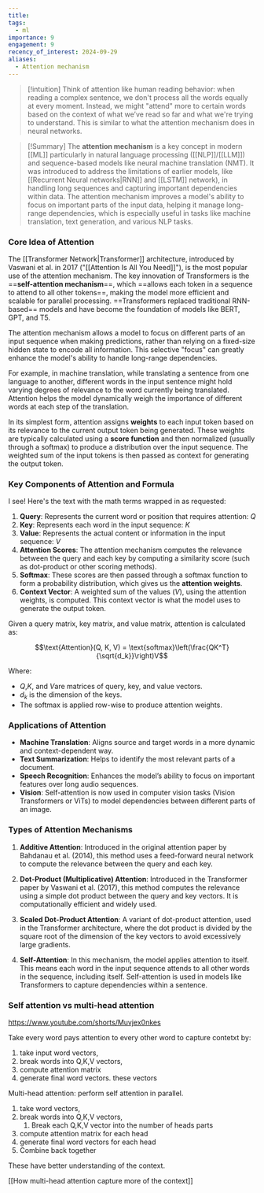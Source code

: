 ```yaml
---
title: 
tags:
  - ml
importance: 9
engagement: 9
recency_of_interest: 2024-09-29
aliases:
  - Attention mechanism
---
```

>[!intuition]
> Think of attention like human reading behavior: when reading a complex sentence, we don't process all the words equally at every moment. Instead, we might "attend" more to certain words based on the context of what we’ve read so far and what we're trying to understand. This is similar to what the attention mechanism does in neural networks.

>[!Summary]
>The **attention mechanism** is a key concept in modern [[ML]] particularly in natural language processing ([[NLP]]/[[LLM]]) and sequence-based models like neural machine translation (NMT). It was introduced to address the limitations of earlier models, like [[Recurrent Neural networks|RNN]] and [[LSTM]] network), in handling long sequences and capturing important dependencies within data.
>The attention mechanism improves a model's ability to focus on important parts of the input data, helping it manage long-range dependencies, which is especially useful in tasks like machine translation, text generation, and various NLP tasks.

### Core Idea of Attention

The  [[Transformer Network|Transformer]] architecture, introduced by Vaswani et al. in 2017 ("[[Attention Is All You Need]]"), is the most popular use of the attention mechanism. The key innovation of Transformers is the ==**self-attention mechanism**==, which ==allows each token in a sequence to attend to all other tokens==, making the model more efficient and scalable for parallel processing. ==Transformers replaced traditional RNN-based== models and have become the foundation of models like BERT, GPT, and T5.

The attention mechanism allows a model to focus on different parts of an input sequence when making predictions, rather than relying on a fixed-size hidden state to encode all information. This selective "focus" can greatly enhance the model's ability to handle long-range dependencies.

For example, in machine translation, while translating a sentence from one language to another, different words in the input sentence might hold varying degrees of relevance to the word currently being translated. Attention helps the model dynamically weigh the importance of different words at each step of the translation.

In its simplest form, attention assigns **weights** to each input token based on its relevance to the current output token being generated. These weights are typically calculated using a **score function** and then normalized (usually through a softmax) to produce a distribution over the input sequence. The weighted sum of the input tokens is then passed as context for generating the output token.

### Key Components of Attention and Formula

I see! Here's the text with the math terms wrapped in as requested:

1. **Query**: Represents the current word or position that requires attention: $Q$
2. **Key**: Represents each word in the input sequence: $K$
3. **Value**: Represents the actual content or information in the input sequence:  $V$
4. **Attention Scores**: The attention mechanism computes the relevance between the query and each key by computing a similarity score (such as dot-product or other scoring methods).
5. **Softmax**: These scores are then passed through a softmax function to form a probability distribution, which gives us the **attention weights**.
6. **Context Vector**: A weighted sum of the values ($V$), using the attention weights, is computed. This context vector is what the model uses to generate the output token.

Given a query matrix, key matrix, and value matrix, attention is calculated as:

$$\text{Attention}(Q, K, V) = \text{softmax}\left(\frac{QK^T}{\sqrt{d_k}}\right)V$$

Where:
- $Q$,$K$, and $V$are matrices of query, key, and value vectors.
- $d_k$ is the dimension of the keys.
- The softmax is applied row-wise to produce attention weights.

### Applications of Attention

- **Machine Translation**: Aligns source and target words in a more dynamic and context-dependent way.
- **Text Summarization**: Helps to identify the most relevant parts of a document.
- **Speech Recognition**: Enhances the model’s ability to focus on important features over long audio sequences.
- **Vision**: Self-attention is now used in computer vision tasks (Vision Transformers or ViTs) to model dependencies between different parts of an image.

### Types of Attention Mechanisms
1. **Additive Attention**: Introduced in the original attention paper by Bahdanau et al. (2014), this method uses a feed-forward neural network to compute the relevance between the query and each key.
   
2. **Dot-Product (Multiplicative) Attention**: Introduced in the Transformer paper by Vaswani et al. (2017), this method computes the relevance using a simple dot product between the query and key vectors. It is computationally efficient and widely used.

3. **Scaled Dot-Product Attention**: A variant of dot-product attention, used in the Transformer architecture, where the dot product is divided by the square root of the dimension of the key vectors to avoid excessively large gradients.

4. **Self-Attention**: In this mechanism, the model applies attention to itself. This means each word in the input sequence attends to all other words in the sequence, including itself. Self-attention is used in models like Transformers to capture dependencies within a sentence.

### Self attention vs multi-head attention

https://www.youtube.com/shorts/Muvjex0nkes

Take every word pays attention to every other word to capture contetxt by:

1. take input word vectors,
2. break words into Q,K,V vectors,
3. compute attention matrix
4. generate final word vectors.
these vectors

Multi-head attention: perform self attention in parallel.

1. take word vectors,
2. break words into Q,K,V vectors,
	1. Break each Q,K,V vector into the number of heads parts
3. compute attention matrix for each head
4. generate final word vectors for each head
5. Combine back together

These have better understanding of the context.

[[How multi-head attention capture more of the context]]